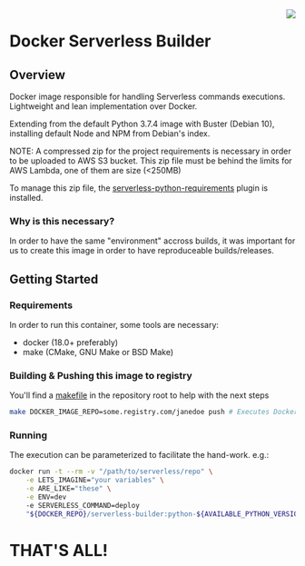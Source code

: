 <a href="https://www.datenworks.com">
    <img align="right" src="https://datenworks.com/img/logo.png" >
</a>

# Docker Serverless Builder

## Overview

Docker image responsible for handling Serverless commands executions. Lightweight and lean implementation over Docker.

Extending from the default Python 3.7.4 image with Buster (Debian 10), installing default Node and NPM from Debian's index.

NOTE: A compressed zip for the project requirements is necessary in order to be uploaded to AWS S3 bucket.
This zip file must be behind the limits for AWS Lambda, one of them are size (<250MB)

To manage this zip file, the [serverless-python-requirements](https://github.com/UnitedIncome/serverless-python-requirements) plugin is installed.

### Why is this necessary?

In order to have the same "environment" accross builds, it was important for us to create this image in order to have reproduceable builds/releases.

## Getting Started

### Requirements

In order to run this container, some tools are necessary:
 - docker (18.0+ preferably)
 - make (CMake, GNU Make or BSD Make)

### Building & Pushing this image to registry

You'll find a [makefile](Makefile) in the repository root to help with the next steps

```bash
make DOCKER_IMAGE_REPO=some.registry.com/janedoe push # Executes Docker image build as a dependency
```

### Running

The execution can be parameterized to facilitate the hand-work. e.g.:

```bash
docker run -t --rm -v "/path/to/serverless/repo" \
    -e LETS_IMAGINE="your variables" \
    -e ARE_LIKE="these" \
    -e ENV=dev
    -e SERVERLESS_COMMAND=deploy
    "${DOCKER_REPO}/serverless-builder:python-${AVAILABLE_PYTHON_VERSION}"
```

# THAT'S ALL!
